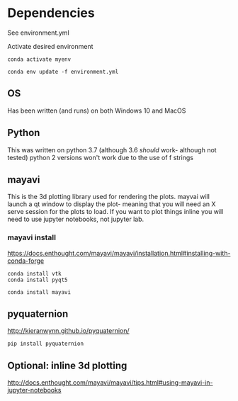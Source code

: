 # Dependencies 
See environment.yml 

Activate desired environment

    conda activate myenv
  
    conda env update -f environment.yml 

## OS
Has been written (and runs) on both Windows 10 and MacOS

## Python
This was written on python 3.7 (although 3.6 *should* work- although not tested) python 2 versions won't work due to the use of f strings

## mayavi
This is the 3d plotting library used for rendering the plots. mayvai will launch a qt window to display the plot- meaning that you will need an X serve session for the plots to load. If you want to plot things inline you will need to use jupyter notebooks, not jupyter lab.

### mayavi install
https://docs.enthought.com/mayavi/mayavi/installation.html#installing-with-conda-forge

    conda install vtk
    conda install pyqt5
    
    conda install mayavi
    
## pyquaternion
http://kieranwynn.github.io/pyquaternion/

    pip install pyquaternion
    
    
## Optional: inline 3d plotting
http://docs.enthought.com/mayavi/mayavi/tips.html#using-mayavi-in-jupyter-notebooks
